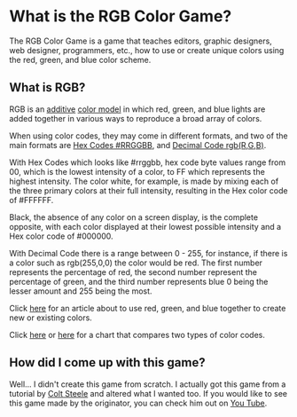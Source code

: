 # What is the RGB Color Game?
The RGB Color Game is a game that teaches editors, graphic designers, web designer, programmers, etc., how to use or create unique colors using the red, green, and blue color scheme. 

## What is RGB?
RGB is an [additive](https://en.wikipedia.org/wiki/Additive_color) [color model](https://en.wikipedia.org/wiki/Color_model) in which red, green, and blue lights are added together in various ways to reproduce a broad array of colors. 

When using color codes, they may come in different formats, and two of the main formats are [Hex Codes #RRGGBB](https://www.color-hex.com/), and [Decimal Code rgb(R,G,B)](https://www.mathsisfun.com/hexadecimal-decimal-colors.html). 

With Hex Codes which looks like #rrggbb, hex code byte values range from 00, which is the lowest intensity of a color, to FF which represents the highest intensity. The color white, for example, is made by mixing each of the three primary colors at their full intensity, resulting in the Hex color code of #FFFFFF.

Black, the absence of any color on a screen display, is the complete opposite, with each color displayed at their lowest possible intensity and a Hex color code of #000000.

With Decimal Code there is a range between 0 - 255, for instance, if there is a color such as rgb(255,0,0) the color would be red.  The first number represents the percentage of red, the second number represent the percentage of green, and the third number represents blue 0 being the lesser amount and 255 being the most.   

Click [here](https://en.wikipedia.org/wiki/RGB_color_model) for an article about to use red, green, and blue together to create new or existing colors.

Click [here](https://www.rapidtables.com/web/color/RGB_Color.html) or [here](https://flaviocopes.com/rgb-color-codes/) for a chart that compares two types of color codes. 

## How did I come up with this game?
Well... I didn't create this game from scratch.  I actually got this game from a tutorial by [Colt Steele](https://www.udemy.com/courses/search/?src=ukw&q=Colt+Steele) and altered what I wanted too. 
If you would like to see this game made by the originator, you can check him out on [You Tube](https://www.youtube.com/channel/UCrqAGUPPMOdo0jfQ6grikZw).  